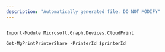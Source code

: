 ```yaml
---
description: "Automatically generated file. DO NOT MODIFY"
---
```


```powershellv1

Import-Module Microsoft.Graph.Devices.CloudPrint

Get-MgPrintPrinterShare -PrinterId $printerId

```